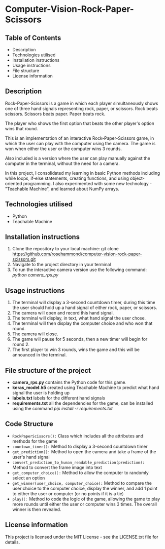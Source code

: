 # Computer-Vision-Rock-Paper-Scissors


## Table of Contents

- Description
- Technologies utilised
- Installation instructions
- Usage instructions
- File structure
- License information


## Description

Rock-Paper-Scissors is a game in which each player simultaneously shows one of three hand signals representing rock, paper, or scissors. Rock beats scissors. Scissors beats paper. Paper beats rock.

The player who shows the first option that beats the other player's option wins that round.

This is an implementation of an interactive Rock-Paper-Scissors game, in which the user can play with the computer using the camera. The game is won when either the user or the computer wins 3 rounds.

Also included is a version where the user can play manually against the computer in the terminal, without the need for a camera.

In this project, I consolidated my learning in basic Python methods including while loops, if-else statements, creating functions, and using object-oriented programming.
I also experimented with some new technology - "Teachable Machine", and learned about NumPy arrays.


## Technologies utilised

- Python
- Teachable Machine

  
## Installation instructions

1. Clone the repository to your local machine: git clone https://github.com/rosehammond/computer-vision-rock-paper-scissors.git
2. Navigate to the project directory in your terminal
3. To run the interactive camera version use the following command: *python camera_rps.py*


## Usage instructions

1. The terminal will display a 3-second countdown timer, during this time the user should hold up a hand signal of either rock, paper, or scissors.
2. The camera will open and record this hand signal.
3. The terminal will display, in text, what hand signal the user chose.
4. The terminal will then display the computer choice and who won that round.
5. The camera will close.
6. The game will pause for 5 seconds, then a new timer will begin for round 2.
7. The first player to win 3 rounds, wins the game and this will be announced in the terminal.


## File structure of the project

- **camera_rps.py** contains the Python code for this game.
- **keras_model.h5** created using Teachable Machine to predict what hand signal the user is holding up
- **labels.txt** labels for the different hand signals
- **requirements.txt** all the dependencies for the game, can be installed using the command *pip install -r requirements.txt*


## Code Structure

- ``` RockPaperScissors(): ``` Class which includes all the attributes and methods for the game
- ``` countown_timer(): ``` Method to display a 3-second countdown timer
- ``` get_prediction(): ``` Method to open the camera and take a frame of the user's hand signal
- ``` convert_prediction_to_human_readable_prediction(prediction): ``` Method to convert the frame image into text
- ``` get_computer_choice(): ``` Method to allow the computer to randomly select an option
- ``` get_winner(user_choice, computer_choice): ``` Method to compare the user choice to the computer choice, display the winner, and add 1 point to either the user or computer (or no points if it is a tie) 
- ``` play(): ``` Method to code the logic of the game, allowing the game to play more rounds until either the user or computer wins 3 times. The overall winner is then revealed.


## License information

This project is licensed under the MIT License - see the LICENSE.txt file for details.
